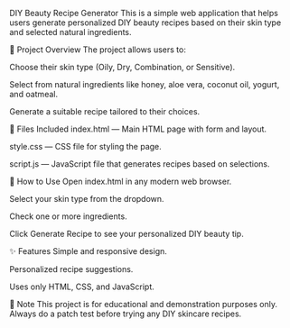 DIY Beauty Recipe Generator
This is a simple web application that helps users generate personalized DIY beauty recipes based on their skin type and selected natural ingredients.

📝 Project Overview
The project allows users to:

Choose their skin type (Oily, Dry, Combination, or Sensitive).

Select from natural ingredients like honey, aloe vera, coconut oil, yogurt, and oatmeal.

Generate a suitable recipe tailored to their choices.

📂 Files Included
index.html — Main HTML page with form and layout.

style.css — CSS file for styling the page.

script.js — JavaScript file that generates recipes based on selections.

🚀 How to Use
Open index.html in any modern web browser.

Select your skin type from the dropdown.

Check one or more ingredients.

Click Generate Recipe to see your personalized DIY beauty tip.

✨ Features
Simple and responsive design.

Personalized recipe suggestions.

Uses only HTML, CSS, and JavaScript.

📌 Note
This project is for educational and demonstration purposes only. Always do a patch test before trying any DIY skincare recipes.
